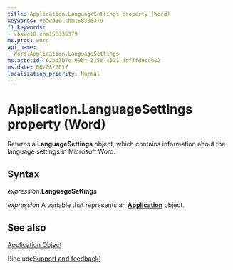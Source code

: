 ```yaml
---
title: Application.LanguageSettings property (Word)
keywords: vbawd10.chm158335379
f1_keywords:
- vbawd10.chm158335379
ms.prod: word
api_name:
- Word.Application.LanguageSettings
ms.assetid: 62bd3b7e-e9b4-3158-4531-4dfffd9cdb02
ms.date: 06/08/2017
localization_priority: Normal
---
```



# Application.LanguageSettings property (Word)

Returns a  **LanguageSettings** object, which contains information about the language settings in Microsoft Word.


## Syntax

_expression_.**LanguageSettings**

_expression_ A variable that represents an **[Application](Word.Application.md)** object. 


## See also


[Application Object](Word.Application.md)

[!include[Support and feedback](~/includes/feedback-boilerplate.md)]